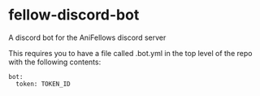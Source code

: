 # fellow-discord-bot
A discord bot for the AniFellows discord server

This requires you to have a file called .bot.yml in the top level of the repo with the following contents:
```
bot:
  token: TOKEN_ID
```
